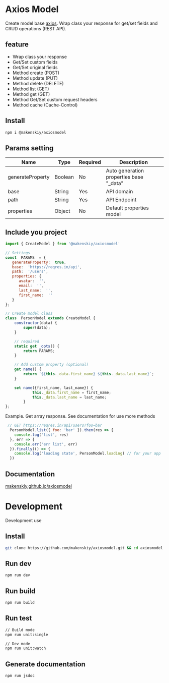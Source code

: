 
# Axios Model

Create model base [axios](https://github.com/axios/axios).
Wrap class your response for get/set fields and CRUD operations (REST API).

## feature

 - Wrap class your response
 - Get/Set custom fields
 - Get/Set original fields
 - Method create (POST)
 - Method update (PUT)
 - Method delete (DELETE)
 - Method list (GET)
 - Method get (GET)
 - Method Get/Set custom request headers
- Method cache (Cache-Control)

## Install

```bash
npm i @makenskiy/axiosmodel
```

## Params setting

| Name  | Type | Required | Description
| ------------- | ------------- | ------------- | ------------- |
| generateProperty  | Boolean  | No  | Auto generation properties base "_data"  |
| base  | String   | Yes  | API domain  |
| path  | String   | Yes  | API Endpoint  |
| properties  | Object   | No  |  Default properties model |

## Include you project

```js
import { CreateModel } from '@makenskiy/axiosmodel'

// Settings
const  PARAMS  = {
   generateProperty:  true,
   base:  'https://reqres.in/api',
   path:  '/users',
   properties: {
      avatar:  '',
      email:  '',
      last_name:  '',
      first_name:  ''
   }
};

// Create model class
class  PersonModel extends CreateModel {
    constructor(data) {
    	super(data);
    }

    // required
    static get _opts() {
    	return PARAMS;
    }

    // Add custom property (optional)
    get name() {
    	return `${this._data.first_name} ${this._data.last_name}`;
    }

    set name({first_name, last_name}) {
			this._data.first_name = first_name;
			this._data.last_name = last_name;
		}
};
```

Example. Get array response. See documentation for use more methods

```js
 // GET https://reqres.in/api/users?foo=bar
  PersonModel.list({ foo: 'bar' }).then(res => {
    console.log('list', res)
  }, err => {
    console.err('err list', err)
  }).finally(() => {
    console.log('loading state', PersonModel.loading) // for your app
  })
```

## Documentation

[makenskiy.github.io/axiosmodel](https://makenskiy.github.io/axiosmodel/)

# Development

Development use

## Install

```bash
git clone https://github.com/makenskiy/axiosmodel.git && cd axiosmodel && npm i
```

## Run dev
```bash
npm run dev
```

## Run build
```bash
npm run build
```

## Run test
```bash
// Build mode
npm run unit:single

// Dev mode
npm run unit:watch
```

## Generate documentation
```bash
npm run jsdoc
```